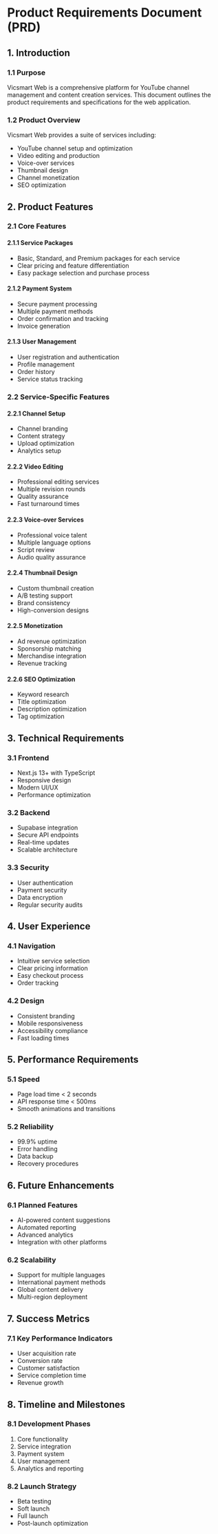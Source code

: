 # Product Requirements Document (PRD)

## 1. Introduction

### 1.1 Purpose
Vicsmart Web is a comprehensive platform for YouTube channel management and content creation services. This document outlines the product requirements and specifications for the web application.

### 1.2 Product Overview
Vicsmart Web provides a suite of services including:
- YouTube channel setup and optimization
- Video editing and production
- Voice-over services
- Thumbnail design
- Channel monetization
- SEO optimization

## 2. Product Features

### 2.1 Core Features

#### 2.1.1 Service Packages
- Basic, Standard, and Premium packages for each service
- Clear pricing and feature differentiation
- Easy package selection and purchase process

#### 2.1.2 Payment System
- Secure payment processing
- Multiple payment methods
- Order confirmation and tracking
- Invoice generation

#### 2.1.3 User Management
- User registration and authentication
- Profile management
- Order history
- Service status tracking

### 2.2 Service-Specific Features

#### 2.2.1 Channel Setup
- Channel branding
- Content strategy
- Upload optimization
- Analytics setup

#### 2.2.2 Video Editing
- Professional editing services
- Multiple revision rounds
- Quality assurance
- Fast turnaround times

#### 2.2.3 Voice-over Services
- Professional voice talent
- Multiple language options
- Script review
- Audio quality assurance

#### 2.2.4 Thumbnail Design
- Custom thumbnail creation
- A/B testing support
- Brand consistency
- High-conversion designs

#### 2.2.5 Monetization
- Ad revenue optimization
- Sponsorship matching
- Merchandise integration
- Revenue tracking

#### 2.2.6 SEO Optimization
- Keyword research
- Title optimization
- Description optimization
- Tag optimization

## 3. Technical Requirements

### 3.1 Frontend
- Next.js 13+ with TypeScript
- Responsive design
- Modern UI/UX
- Performance optimization

### 3.2 Backend
- Supabase integration
- Secure API endpoints
- Real-time updates
- Scalable architecture

### 3.3 Security
- User authentication
- Payment security
- Data encryption
- Regular security audits

## 4. User Experience

### 4.1 Navigation
- Intuitive service selection
- Clear pricing information
- Easy checkout process
- Order tracking

### 4.2 Design
- Consistent branding
- Mobile responsiveness
- Accessibility compliance
- Fast loading times

## 5. Performance Requirements

### 5.1 Speed
- Page load time < 2 seconds
- API response time < 500ms
- Smooth animations and transitions

### 5.2 Reliability
- 99.9% uptime
- Error handling
- Data backup
- Recovery procedures

## 6. Future Enhancements

### 6.1 Planned Features
- AI-powered content suggestions
- Automated reporting
- Advanced analytics
- Integration with other platforms

### 6.2 Scalability
- Support for multiple languages
- International payment methods
- Global content delivery
- Multi-region deployment

## 7. Success Metrics

### 7.1 Key Performance Indicators
- User acquisition rate
- Conversion rate
- Customer satisfaction
- Service completion time
- Revenue growth

## 8. Timeline and Milestones

### 8.1 Development Phases
1. Core functionality
2. Service integration
3. Payment system
4. User management
5. Analytics and reporting

### 8.2 Launch Strategy
- Beta testing
- Soft launch
- Full launch
- Post-launch optimization 